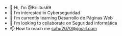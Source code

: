 - 👋 Hi, I’m @Brilitus69
- 👀 I’m interested in Cyberseguridad 
- 🌱 I’m currently learning Desarrollo de Páginas Web
- 💞️ I’m looking to collaborate on Seguridad informática 
- 📫 How to reach me cahu2070@gmail.com

<!---
Brilitus69/Brilitus69 is a ✨ special ✨ repository because its `README.md` (this file) appears on your GitHub profile.
You can click the Preview link to take a look at your changes.
--->
